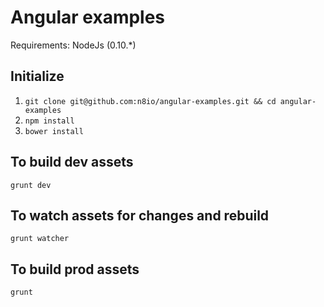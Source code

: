 # Angular examples

Requirements:
  NodeJs (0.10.*)

## Initialize
1. `git clone git@github.com:n8io/angular-examples.git && cd angular-examples`
2. `npm install`
3. `bower install`

## To build dev assets
`grunt dev`

## To watch assets for changes and rebuild
`grunt watcher`

## To build prod assets
`grunt`
